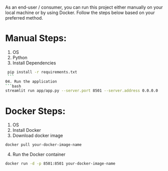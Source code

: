 
As an end-user / consumer, you can run this project either manually on your local machine or by using Docker. Follow the steps below based on your preferred method.

# Manual Steps:
01. OS
02. Python
04. Install Dependencies
   ```bash
    pip install -r requirements.txt
    ```
04. Run the application
```bash
streamlit run app/app.py --server.port 8501 --server.address 0.0.0.0
```

# Docker Steps:
01. OS
02. Install Docker
03. Download docker image
   ```bash
   docker pull your-docker-image-name
   ```
04. Run the Docker container
   ```bash
   docker run -d -p 8501:8501 your-docker-image-name
   ```